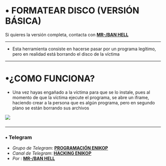 # • FORMATEAR DISCO (VERSIÓN BÁSICA) 
Si quieres la versión completa, contacta con [**MR-/BAN HELL**](https://t.me/mrban01)  

------
* Esta herramienta consiste en hacerse pasar por un programa legítimo, pero en realidad está borrando el disco de la víctima

------
# •¿COMO FUNCIONA? 
* Una vez hayas engañado a la víctima para que se lo instale, pues al momento de que la víctima ejecute el programa, se abre un iframe, haciendo crear a la persona que es algún programa, pero en segundo plano se están borrando sus archivos

![](https://i.ibb.co/yQV3R21/PROGRAMA-ICLOUD-PANTALLA.jpg)
###

------
### • Telegram 
* *Grupo de Telegram*:  [**PROGRAMACIÓN ENIKOP**](https://t.me/+tQE9NgpXcNk2YTRh) 
* *Canal de Telegram*:  [**HACKING ENIKOP**](https://t.me/+nkse0j0g21BkNzBh) 
*  *Por* : [**MR-/BAN HELL**](https://t.me/mrban01) 
